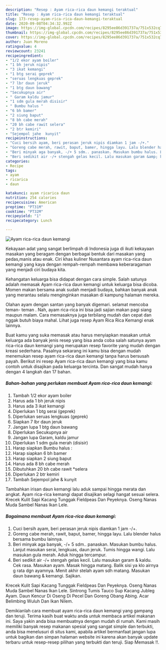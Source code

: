 ```yaml
---
description: "Resep : Ayam rica-rica daun kemangi teraktual"
title: "Resep : Ayam rica-rica daun kemangi teraktual"
slug: 173-resep-ayam-rica-rica-daun-kemangi-teraktual
date: 2020-09-08T04:34:32.992Z
image: https://img-global.cpcdn.com/recipes/8295ee86d391737a/751x532cq70/ayam-rica-rica-daun-kemangi-foto-resep-utama.jpg
thumbnail: https://img-global.cpcdn.com/recipes/8295ee86d391737a/751x532cq70/ayam-rica-rica-daun-kemangi-foto-resep-utama.jpg
cover: https://img-global.cpcdn.com/recipes/8295ee86d391737a/751x532cq70/ayam-rica-rica-daun-kemangi-foto-resep-utama.jpg
author: Juan Moreno
ratingvalue: 4
reviewcount: 23241
recipeingredient:
- "1/2 ekor ayam boiler"
- "1 bh jeruk nipis"
- "3 ikat kemangi"
- "1 btg serai geprek"
- "seruas lengkuas geprek"
- "7 lbr daun jeruk"
- "1 btg daun bawang"
- "Secukupnya air"
- " Garam kaldu jamur"
- "1 sdm gula merah disisir"
- " Bumbu halus "
- "6 bh bamer"
- "2 siung baput"
- "8 bh cabe merah"
- "20 bh cabe rawit selera"
- "2 btr kemiri"
- "Sejempol jahe  kunyit"
recipeinstructions:
- "Cuci bersih ayam, beri perasan jeruk nipis diamkan 1 jam -/+."
- "Goreng cabe merah, rawit, baput, bamer, hingga layu. Lalu blender halus bersama bumbu lainnya."
- "Beri minyak aga banyak, -/+ 5 sdm.. panaskan. Masukan bumbu halus. Lanjut masukan serai, lengkuas, daun jeruk. Tumis hingga wangi. Lalu masukan gula merah. Aduk hingga tercampur."
- "Beri sedikit air -/+ stengah gelas kecil. Lalu masukan garam &amp; kaldu. Cek rasa. Masukan ayam. Masak hingga matang. Balik sisi ya klo airnya g rata dgn ayamnya. Menit akhir stelah ayam sdh matang. Masukan daun bawang &amp; kemangi. Sajikan."
categories:
- Recipe
tags:
- ayam
- ricarica
- daun

katakunci: ayam ricarica daun 
nutrition: 254 calories
recipecuisine: American
preptime: "PT31M"
cooktime: "PT32M"
recipeyield: "1"
recipecategory: Lunch

---
```



![Ayam rica-rica daun kemangi](https://img-global.cpcdn.com/recipes/8295ee86d391737a/751x532cq70/ayam-rica-rica-daun-kemangi-foto-resep-utama.jpg)

Kekayaan adat yang sangat berlimpah di Indonesia juga di ikuti kekayaan masakan yang beragam dengan berbagai bentuk dari masakan yang pedas,manis atau enak. Ciri khas kuliner Nusantara ayam rica-rica daun kemangi yang kaya dengan rempah-rempah membawa keberaragaman yang menjadi ciri budaya kita.


Kehangatan keluarga bisa didapat dengan cara simple. Salah satunya adalah memasak Ayam rica-rica daun kemangi untuk keluarga bisa dicoba. Momen makan bersama anak sudah menjadi budaya, bahkan banyak anak yang merantau selalu menginginkan masakan di kampung halaman mereka.

Olahan ayam dengan santan yang banyak digemari. selamat mencoba teman- teman . Nah, ayam rica-rica ini bisa jadi sajian makan pagi siang maupun malam. Cara memasaknya juga terbilang mudah dan cepat dan nggak butuh biaya mahal. Lihat juga resep Ayam Rica Rica Kemangi enak lainnya.

Buat kamu yang suka memasak atau harus menyiapkan masakan untuk keluarga ada banyak jenis resep yang bisa anda coba salah satunya ayam rica-rica daun kemangi yang merupakan resep favorite yang mudah dengan kreasi sederhana. Pasalnya sekarang ini kamu bisa dengan mudah menemukan resep ayam rica-rica daun kemangi tanpa harus bersusah payah.
Berikut ini resep Ayam rica-rica daun kemangi yang bisa kamu contoh untuk disajikan pada keluarga tercinta. Dan sangat mudah hanya dengan 4 langkah dan 17 bahan.


<!--inarticleads1-->

##### Bahan-bahan yang perlukan membuat Ayam rica-rica daun kemangi:

1. Tambah 1/2 ekor ayam boiler
1. Harus ada 1 bh jeruk nipis
1. Harus ada 3 ikat kemangi
1. Diperlukan 1 btg serai (geprek)
1. Diperlukan seruas lengkuas (geprek)
1. Siapkan 7 lbr daun jeruk
1. Jangan lupa 1 btg daun bawang
1. Diperlukan Secukupnya air
1. Jangan lupa  Garam, kaldu jamur
1. Diperlukan 1 sdm gula merah (disisir)
1. Harap siapkan  Bumbu halus :
1. Harap siapkan 6 bh bamer
1. Harap siapkan 2 siung baput
1. Harus ada 8 bh cabe merah
1. Dibutuhkan 20 bh cabe rawit *selera
1. Diperlukan 2 btr kemiri
1. Tambah Sejempol jahe &amp; kunyit


Tambahkan irisan daun kemangi lalu aduk sampai hingga merata dan angkat. Ayam rica-rica kemangi dapat disajikan selagi hangat sesuai selera. Krecek Kulit Sapi Kacang Tunggak Fieldpeas Dan Peyeknya. Oseng Nanas Muda Sambel Nanas Ikan Lele. 

<!--inarticleads2-->

##### Bagaimana membuat  Ayam rica-rica daun kemangi:

1. Cuci bersih ayam, beri perasan jeruk nipis diamkan 1 jam -/+.
1. Goreng cabe merah, rawit, baput, bamer, hingga layu. Lalu blender halus bersama bumbu lainnya.
1. Beri minyak aga banyak, -/+ 5 sdm.. panaskan. Masukan bumbu halus. Lanjut masukan serai, lengkuas, daun jeruk. Tumis hingga wangi. Lalu masukan gula merah. Aduk hingga tercampur.
1. Beri sedikit air -/+ stengah gelas kecil. Lalu masukan garam &amp; kaldu. Cek rasa. Masukan ayam. Masak hingga matang. Balik sisi ya klo airnya g rata dgn ayamnya. Menit akhir stelah ayam sdh matang. Masukan daun bawang &amp; kemangi. Sajikan.


Krecek Kulit Sapi Kacang Tunggak Fieldpeas Dan Peyeknya. Oseng Nanas Muda Sambel Nanas Ikan Lele. Sintrong Tumis Tauco Sup Kacang Jubleg Ayam. Daun Kencur Di Oseng Di Pecel Dan Goreng Obang Abing. Acar Belimbing Wuluh Dan Ikan Nilem. 

Demikianlah cara membuat ayam rica-rica daun kemangi yang gampang dan teruji. Terima kasih buat waktu anda untuk membaca artikel makanan ini. Saya yakin anda bisa membuatnya dengan mudah di rumah. Kami masih memiliki banyak resep makanan spesial yang sangat simple dan terbukti, anda bisa menelusuri di situs kami, apabila artikel bermanfaat jangan lupa untuk bagikan dan simpan halaman website ini karena akan banyak update terbaru untuk resep-resep pilihan yang terbukti dan teruji. Siap Memasak !!. 
